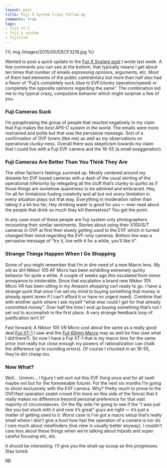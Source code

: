 ```yaml
---
layout: post
title: Fuji X System Crazy Follow-Up
comments: true
tags:
- fuji xt-1
- fuji x system
- fujifilm
---
```


{% img /images/2015/05/DSCF3218.jpg %}

Wanted to post a quick update to the [Fuji X System post](%20http://photo.rwboyer.com/2015/05/18/fuji-x-system-a-clarification/ "Fuji X System") I wrote last week. A few comments you can see at the bottom, that typically means I get about ten times that number of emails expressing opinions, arguments, etc. Most of them had elements of the public commentary but more than half also had a flavor of “Fuji’s completely suck (due to EVF/clunky operation/speed) or completely the opposite opinions regarding the same”. The combination led me to my typical crazy, compulsive behavior which might surprise a few of you.

<!--more-->

### Fuji Cameras Suck

I’m paraphrasing the group of people that reacted negatively to my claim that Fuji makes the *best APS-C system in the world*. The emails were more restrained and polite but that was the pervasive message. Sort of a confirmation of OVF lovers (like me) as well as my observations on operational clunky-ness. Overall there was skepticism towards my claim that I could live with a Fuji EVF camera and the 18-55 (a small exaggeration).

### Fuji Cameras Are Better Than You Think They Are

The other faction’s feelings summed up. Mostly centered around my distaste for EVF based cameras with a dash of the usual skirting of the operational inferiority by relegating all the stuff that’s clunky to *quirks* as if those things are somehow quaintness to be admired and embraced. Hey, I’m all for limitations fueling creativity and all but not *every limitation* in every situation plays out that way. Everything in moderation rather than taking it a bit too far; Hey drinking water is good for you — ever read about the people that drink so much they kill themselves? You get the point.

In any case most of these people are Fuji system only photographers recounting their similar sentiments. Stories about using their X100/S/T cameras in OVF at first then slowly *getting used to* the EVF which in turned changed their mind regarding the EVF-only cameras. Bottom line was a pervasive message of “try it, live with it for a while, you’ll like it”.

### Strange Things Happen When I Go Shopping

Some of you might remember that I’m in dire need of a new Macro lens. My old as dirt Nikkor 105 AF Micro has been exhibiting extremely quirky behavior for quite a while. A couple of weeks ago this escalated from minor annoyance to intolerable. Since that escalation a brand new Nikkor 105 Micro VR has been sitting in my Amazon shopping cart ready to go. I have a strange quirk that once I’ve set my mind to buying something that money is already spent (even if I can’t afford it or have no urgent need). Combine that with another quirk where I ask myself “what else could I get for that already committed money”. Over half the time I end up buying something that’s not I set out to accomplish in the first place. A very strange feedback loop of justification isn’t it?

Fast forward; A Nikkor 105 VR Micro cost about the same as a really good deal [Fuji XT-1](%20http://www.amazon.com/gp/product/B00HYAL88W/ref=as_li_tl?ie=UTF8&camp=1789&creative=390957&creativeASIN=B00HYAL88W&linkCode=as2&tag=rbde-20&linkId=D7W5DB5N5OSVZ2OC "Fuji XT-1") I saw and the [Fuji 60mm Macro](%20http://www.amazon.com/gp/product/B006ZSNU4O/ref=as_li_tl?ie=UTF8&camp=1789&creative=390957&creativeASIN=B006ZSNU4O&linkCode=as2&tag=rbde-20&linkId=C4BTU4VAX2LQVPEX "Fuji 60mm Macro") may as well be free (see what I did there?). So now I have a Fuji XT-1 that is my macro lens for the same price (not really but close enough my powers of rationalization can chalk the difference up to rounding errors). Of course I chucked in an 18-55, they’re dirt cheap too.

### Now What?

Well… Ummm… I figure I will sort out this EVF thing once and for all (well maybe not but for the foreseeable future). For the next six months I’m going to shoot exclusively with the EVF camera. Why? Pretty much to prove to the OVF/fast operation zealot crowd (I’m more on this side of the fence) that it really makes no difference beyond personal preference for that vast majority of circumstances. On the flip side I’m going to see if the “I was just like you but stuck with it and now it’s great” guys are right — it’s just a matter of getting used to it. Worst case is I’ve got a macro setup that’s really small where I don’t give a hoot how fast the operation of a camera is nor do I care much about viewfinders (live view is usually better anyway). I couldn’t care less about these things when we’re talking about tripods and super careful focusing etc, etc.

It should be interesting. I’ll give you the strait-up scoop as this progresses. Stay tuned.

RB